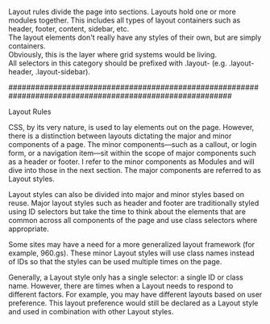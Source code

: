 Layout rules divide the page into sections. Layouts hold one or more modules together.
This includes all types of layout containers such as header, footer, content, sidebar, etc.  
The layout elements don't really have any styles of their own, but are simply containers.  
Obviously, this is the layer where grid systems would be living.  
All selectors in this category should be prefixed with .layout- (e.g. .layout-header, .layout-sidebar).

##########################################################################################################

Layout Rules

CSS, by its very nature, is used to lay elements out on the page. However, there is a distinction between layouts dictating the major and minor components of a page. The minor components—such as a callout, or login form, or a navigation item—sit within the scope of major components such as a header or footer. I refer to the minor components as Modules and will dive into those in the next section. The major components are referred to as Layout styles.

Layout styles can also be divided into major and minor styles based on reuse. Major layout styles such as header and footer are traditionally styled using ID selectors but take the time to think about the elements that are common across all components of the page and use class selectors where appropriate.

Some sites may have a need for a more generalized layout framework (for example, 960.gs). These minor Layout styles will use class names instead of IDs so that the styles can be used multiple times on the page.

Generally, a Layout style only has a single selector: a single ID or class name. However, there are times when a Layout needs to respond to different factors. For example, you may have different layouts based on user preference. This layout preference would still be declared as a Layout style and used in combination with other Layout styles.


